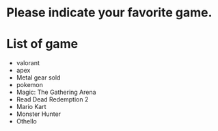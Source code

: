 # Please indicate your favorite game.

# List of game
- valorant
- apex
- Metal gear sold
- pokemon
- Magic: The Gathering Arena
- Read Dead Redemption 2
- Mario Kart
- Monster Hunter 
- Othello
